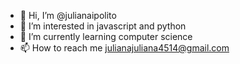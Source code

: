 - 👋 Hi, I’m @julianaipolito
- 👀 I’m interested in javascript and python
- 🌱 I’m currently learning computer science
- 📫 How to reach me julianajuliana4514@gmail.com

<!---
julianaipolito/julianaipolito is a ✨ special ✨ repository because its `README.md` (this file) appears on your GitHub profile.
You can click the Preview link to take a look at your changes.
--->
